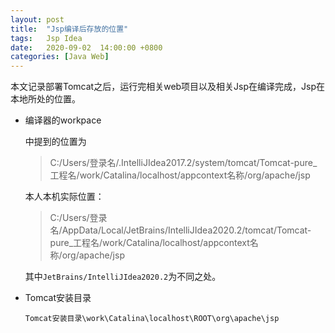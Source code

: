 ```yaml
---
layout: post
title:  "Jsp编译后存放的位置"
tags:   Jsp Idea
date:   2020-09-02  14:00:00 +0800
categories: [Java Web]
---
```


本文记录部署Tomcat之后，运行完相关web项目以及相关Jsp在编译完成，Jsp在本地所处的位置。

- 编译器的workpace

  中提到的位置为

  > C:/Users/登录名/.IntelliJIdea2017.2/system/tomcat/Tomcat-pure_工程名/work/Catalina/localhost/appcontext名称/org/apache/jsp

  本人本机实际位置：

  > C:/Users/登录名/AppData/Local/JetBrains/IntelliJIdea2020.2/tomcat/Tomcat-pure_工程名/work/Catalina/localhost/appcontext名称/org/apache/jsp

  其中```JetBrains/IntelliJIdea2020.2```为不同之处。

- Tomcat安装目录

  ```Tomcat安装目录\work\Catalina\localhost\ROOT\org\apache\jsp```



